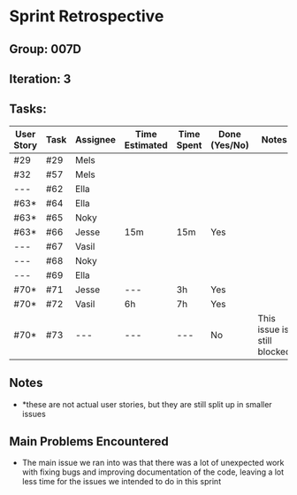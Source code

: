 # Sprint Retrospective

## Group: 007D
## Iteration: 3

## Tasks:

| User Story | Task | Assignee | Time Estimated | Time Spent | Done (Yes/No) | Notes                                                                                                                      |
|------------|------|----------|----------------|------------|---------------|----------------------------------------------------------------------------------------------------------------------------|
| #29        | #29  | Mels     |                |            |               |      |
| #32        | #57  | Mels     |                |            |               |      |
| ---        | #62  | Ella     |                |            |               |      |
| #63*       | #64  | Ella     |                |            |               |      |
| #63*       | #65  | Noky     |                |            |               |      |
| #63*       | #66  | Jesse    | 15m            | 15m        | Yes           |      |
| ---        | #67  | Vasil    |                |            |               |      |
| ---        | #68  | Noky     |                |            |               |      |
| ---        | #69  | Ella     |                |            |               |      |
| #70*       | #71  | Jesse    | ---            | 3h         | Yes           |      |
| #70*       | #72  | Vasil    | 6h | 7h | Yes |      |
| #70*       | #73  | ---      | ---            | ---        | No            | This issue is still blocked |

## Notes
- *these are not actual user stories, but they are still split up in smaller issues

## Main Problems Encountered

- The main issue we ran into was that there was a lot of unexpected work with fixing bugs and improving documentation of the code, leaving a lot less time for the issues we intended to do in this sprint